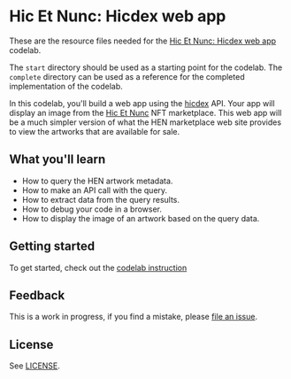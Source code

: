# Hic Et Nunc: Hicdex web app

These are the resource files needed for the [Hic Et Nunc: Hicdex web app][codelab] codelab.

The `start` directory should be used as a starting point for the codelab.
The `complete` directory can be used as a reference for the completed implementation of the codelab.

In this codelab, you'll  build a web app using the [hicdex][hicdex] API. Your app will display an image from the [Hic Et Nunc][hen] NFT marketplace. This web app will be a much simpler version of what the HEN marketplace web site provides to view the artworks that are available for sale.

## What you'll learn

* How to query the HEN artwork metadata.
* How to make an API call with the query.
* How to extract data from the query results.
* How to debug your code in a browser.
* How to display the image of an artwork based on the query data.

## Getting started

To get started, check out the [codelab instruction][codelab]

## Feedback

This is a work in progress, if you find a mistake, please [file an issue][git-issue].

## License
See [LICENSE](LICENSE).

[codelab]: https://hen-tutorials.web.app/codelabs/hicetnunc-developers-hicdex-image-viewer/index.html
[git-issue]: https://github.com/NoRulesJustFeels/hicetnunc-developers-hicdex-image-viewer/issues
[hicdex]: https://hicdex.com/
[hen]: https://www.hicetnunc.xyz/